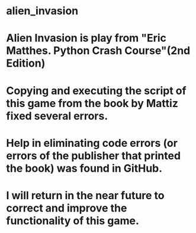 # alien_invasion
# Alien Invasion is play from "Eric Matthes. Python Crash Course"(2nd Edition)
# Copying and executing the script of this game from the book by Mattiz fixed several errors. 
# Help in eliminating code errors (or errors of the publisher that printed the book) was found in GitHub. 
# I will return in the near future to correct and improve the functionality of this game.
